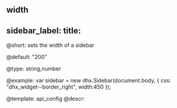 width
---
sidebar_label: 
title: 
---          

@short: 
sets the width of a sidebar


@default:
"200"


@type: string,number

@example: 
var sidebar = new dhx.Sidebar(document.body, {
    css: "dhx_widget--border_right",
    width:450
});


@template:	api_config
@descr: 




